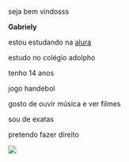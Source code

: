 seja bem vindosss

**Gabriely**

estou estudando na [alura](https://www.alura.com.br/?srsltid=AfmBOoozJvbAGChUSOYvTbIikkuQnIy2iE8K5t5uXzIWnmc2-JSphMGA)

estudo no colégio adolpho

tenho 14 anos

jogo handebol

gosto de ouvir música e ver filmes

sou de exatas

pretendo fazer direito

![](https://media.tenor.com/dY-I0ReI6TkAAAAM/fairos.gif)
